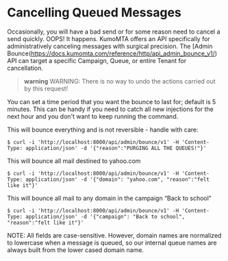 # Cancelling Queued Messages

Occasionally, you will have a bad send or for some reason need to cancel a send quickly. OOPS! It happens.  KumoMTA offers an API specifically for administratively canceling messages with surgical precision. The [Admin Bounce(https://docs.kumomta.com/reference/http/api_admin_bounce_v1/) API can target a specific Campaign, Queue, or entire Tenant for cancellation.

> **warning**
> WARNING: There is no way to undo the actions carried out by this request!

You can set a time period that you want the bounce to last for; default is 5 minutes.  This can be handy if you need to catch all new injections for the next hour and you don't want to keep running the command.

This will bounce everything and is not reversible - handle with care: 
```console
$ curl -i 'http://localhost:8000/api/admin/bounce/v1' -H 'Content-Type: application/json' -d '{"reason":"PURGING ALL THE QUEUES!"}'
```

This will bounce all mail destined to yahoo.com 
```console
$ curl -i 'http://localhost:8000/api/admin/bounce/v1' -H 'Content-Type: application/json' -d '{"domain": "yahoo.com", "reason":"felt like it"}'
```

This will bounce all mail to any domain in the campaign “Back to school” 
```console
$ curl -i 'http://localhost:8000/api/admin/bounce/v1' -H 'Content-Type: application/json' -d '{"campaign": "Back to school", "reason":"felt like it"}'
```

NOTE: All fields are case-sensitive. However, domain names are normalized to lowercase when a message is queued, so our internal queue names are always built from the lower cased domain name.



